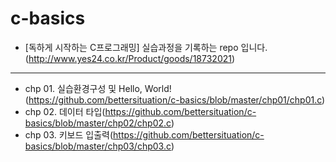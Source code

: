 # c-basics
- [독하게 시작하는 C프로그래밍] 실습과정을 기록하는 repo 입니다.
<br> (http://www.yes24.co.kr/Product/goods/18732021)
----------
- chp 01. 실습환경구성 및 Hello, World!(https://github.com/bettersituation/c-basics/blob/master/chp01/chp01.c)
- chp 02. 데이터 타입(https://github.com/bettersituation/c-basics/blob/master/chp02/chp02.c)
- chp 03. 키보드 입출력(https://github.com/bettersituation/c-basics/blob/master/chp03/chp03.c)

